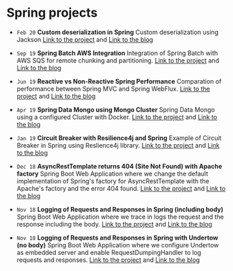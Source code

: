 # Spring projects

* `Feb 20` **Custom deserialization in Spring** Custom deserialization using Jackson [Link to the project](https://github.com/frandorado/spring-projects/tree/master/spring-custom-serializer-deserializer) and [Link to the blog](https://frandorado.github.io/spring/2020/02/14/spring-custom-json-transforms.html) 

* `Sep 19` **Spring Batch AWS Integration** Integration of Spring Batch with AWS SQS for remote chunking and partitioning. [Link to the project](https://github.com/frandorado/spring-projects/tree/master/spring-batch-aws-integration) and [Link to the blog](https://frandorado.github.io/spring/2019/07/29/spring-batch-aws-series-introduction.html) 

* `Jun 19` **Reactive vs Non-Reactive Spring Performance** Comparation of performance between Spring MVC and Spring WebFlux. [Link to the project](https://github.com/frandorado/spring-projects/tree/master/spring-reactive-nonreactive) and [Link to the blog](https://frandorado.github.io/spring/2019/06/26/spring-reactive-vs-non-reactive-performance.html)
 
* `Apr 19` **Spring Data Mongo using Mongo Cluster** Spring Data Mongo using a configured Cluster with Docker. [Link to the project](https://github.com/frandorado/spring-projects/tree/master/spring-data-mongo-with-cluster) and [Link to the blog](https://frandorado.github.io/spring/2019/04/16/mongo-cluster-with-spring-data-mongo.html)

* `Jan 19` **Circuit Breaker with Resilience4j and Spring** Example of Circuit Breaker in Spring using Reslience4j library. [Link to the project](https://github.com/frandorado/spring-projects/tree/master/resilience4j-spring) and [Link to the blog](https://frandorado.github.io/spring/2019/01/04/circuitbreaker-resilience4j-spring.html)

* `Dec 18` **AsyncRestTemplate returns 404 (Site Not Found) with Apache factory** Spring Boot Web Application where we change the default implementation of Spring's factory for AsyncRestTemplate with the Apache's factory and the error 404 found. [Link to the project](https://github.com/frandorado/spring-projects/tree/master/async-rest-template-apache) and [Link to the blog](https://frandorado.github.io/spring/2018/12/17/asyncresttemplate-apache-404.html)

* `Nov 18` **Logging of Requests and Responses in Spring (including body)** Spring Boot Web Application where we trace in logs the request and the response including the body. [Link to the project](https://github.com/frandorado/spring-projects/tree/master/log-request-response-with-body) and [Link to the blog](https://frandorado.github.io/spring/2018/11/15/log-request-response-with-body-spring.html)

* `Nov 18` **Logging of Requests and Responses in Spring with Undertow (no body)** Spring Boot Web Application where we configure Undertow as embedded server and enable RequestDumpingHandler to log requests and responses. [Link to the project](https://github.com/frandorado/spring-projects/tree/master/log-request-response-undertow) and [Link to the blog](https://frandorado.github.io/spring/2018/11/04/log-request-response-with-undertow-spring.html)
